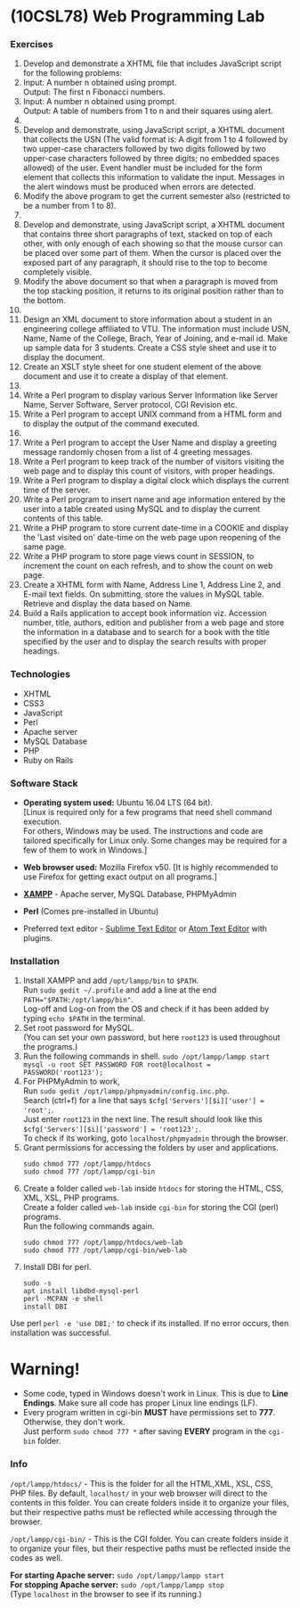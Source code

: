 # (10CSL78) Web Programming Lab
### Exercises
1. Develop and demonstrate a XHTML file that includes JavaScript script for the following problems:
  1. Input: A number n obtained using prompt. <br>
  Output: The first n Fibonacci numbers.
  1. Input: A number n obtained using prompt. <br>
  Output: A table of numbers from 1 to n and their squares using alert.
1. 
  1. Develop and demonstrate, using JavaScript script, a XHTML document that collects the USN (The valid format is: A digit from 1 to 4 followed by two upper-case characters followed by two digits followed by two upper-case characters followed by three digits; no embedded spaces allowed) of the user. Event handler must be included for the form element that collects this information to validate the input. Messages in the alert windows must be produced when errors are detected.
  1. Modify the above program to get the current semester also (restricted to be a number from 1 to 8).
1. 
  1. Develop and demonstrate, using JavaScript script, a XHTML document that contains three short paragraphs of text, stacked on top of each other, with only enough of each showing so that the mouse cursor can be placed over some part of them. When the cursor is placed over the exposed part of any paragraph, it should rise to the top to become completely visible.
  1. Modify the above document so that when a paragraph is moved from the top stacking position, it returns to its original position rather than to the bottom.
1. 
  1. Design an XML document to store information about a student in an engineering college affiliated to VTU. The information must include USN, Name, Name of the College, Brach, Year of Joining, and e-mail id. Make up sample data for 3 students. Create a CSS style sheet and use it to display the document.
  1. Create an XSLT style sheet for one student element of the above document and use it to create a display of that element.
1. 
  1. Write a Perl program to display various Server Information like Server Name, Server Software, Server protocol, CGI Revision etc.
  1. Write a Perl program to accept UNIX command from a HTML form and to display the output of the command executed.
1. 
  1. Write a Perl program to accept the User Name and display a greeting message randomly chosen from a list of 4 greeting messages.
  1. Write a Perl program to keep track of the number of visitors visiting the web page and to display this count of visitors, with proper headings.
1. Write a Perl program to display a digital clock which displays the current time of the server.
1. Write a Perl program to insert name and age information entered by the user into a table created using MySQL and to display the current contents of this table.
1. Write a PHP program to store current date-time in a COOKIE and display the 'Last visited on' date-time on the web page upon reopening of the same page.
1. Write a PHP program to store page views count in SESSION, to increment the count on each refresh, and to show the count on web page.
1. Create a XHTML form with Name, Address Line 1, Address Line 2, and E-mail text fields. On submitting, store the values in MySQL table. Retrieve and display the data based on Name.
1. Build a Rails application to accept book information viz. Accession number, title, authors, edition and publisher from a web page and store the information in a database and to search for a book with the title specified by the user and to display the search results with proper headings.

### Technologies
* XHTML
* CSS3
* JavaScript
* Perl
* Apache server
* MySQL Database
* PHP
* Ruby on Rails

### Software Stack
* **Operating system used:**	Ubuntu 16.04 LTS (64 bit). <br> [Linux is required only for a few programs that need shell command execution. <br> For others, Windows may be used. The instructions and code are tailored specifically for Linux only. Some changes may be required for a few of them to work in Windows.] <br>
* **Web browser used:** Mozilla Firefox v50. [It is highly recommended to use Firefox for getting exact output on all programs.]
* **[XAMPP](https://www.apachefriends.org/index.html)** - Apache server, MySQL Database, PHPMyAdmin
* **Perl** (Comes pre-installed in Ubuntu)

* Preferred text editor - [Sublime Text Editor](https://www.sublimetext.com/) or [Atom Text Editor](https://atom.io/) with plugins.

### Installation
1. Install XAMPP and add `/opt/lampp/bin` to `$PATH`. <br> Run `sudo gedit ~/.profile` and add a line at the end `PATH="$PATH:/opt/lampp/bin"`. <br> Log-off and Log-on from the OS and check if it has been added by typing `echo $PATH` in the terminal.
1. Set root password for MySQL. <br> (You can set your own password, but here `root123` is used throughout the programs.)
  1. Run the following commands in shell.
    ```
    sudo /opt/lampp/lampp start
    mysql -u root
    SET PASSWORD FOR root@localhost = PASSWORD('root123');
    ```
  1. For PHPMyAdmin to work, <br> Run `sudo gedit /opt/lampp/phpmyadmin/config.inc.php`. <br> Search (ctrl+f) for a line that says `$cfg['Servers'][$i]['user'] = 'root';`. <br> Just enter `root123` in the next line. The result should look like this `$cfg['Servers'][$i]['password'] = 'root123';`. <br> To check if its working, goto `localhost/phpmyadmin` through the browser.
1. Grant permissions for accessing the folders by user and applications.
    ```
    sudo chmod 777 /opt/lampp/htdocs
    sudo chmod 777 /opt/lampp/cgi-bin
    ```
1. Create a folder called `web-lab` inside `htdocs` for storing the HTML, CSS, XML, XSL, PHP programs. <br> Create a folder called `web-lab` inside `cgi-bin` for storing the CGI (perl) programs. <br> Run the following commands again.
	```
	sudo chmod 777 /opt/lampp/htdocs/web-lab
	sudo chmod 777 /opt/lampp/cgi-bin/web-lab
	```
1. Install DBI for perl.
	```
	sudo -s
	apt install libdbd-mysql-perl
	perl -MCPAN -e shell
	install DBI
	```
Use perl `perl -e 'use DBI;'` to check if its installed. If no error occurs, then installation was successful.

# **Warning!**
* Some code, typed in Windows doesn't work in Linux. This is due to **Line Endings**. Make sure all code has proper Linux line endings (LF). <br>
* Every program written in cgi-bin **MUST** have permissions set to **777**. Otherwise, they don't work. <br> Just perform `sudo chmod 777 *` after saving **EVERY** program in the `cgi-bin` folder.

### Info
`/opt/lampp/htdocs/` - This is the folder for all the HTML,XML, XSL, CSS, PHP files. By default, `localhost/` in your web browser will direct to the contents in this folder. You can create folders inside it to organize your files, but their respective paths must be reflected while accessing through the browser.

`/opt/lampp/cgi-bin/` - This is the CGI folder. You can create folders inside it to organize your files, but their respective paths must be reflected inside the codes as well. <br>

**For starting Apache server:** `sudo /opt/lampp/lampp start` <br>
**For stopping Apache server:** `sudo /opt/lampp/lampp stop` <br>
(Type `localhost` in the browser to see if its running.)
